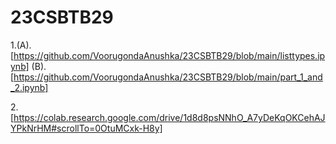 # 23CSBTB29
1.(A).  [https://github.com/VoorugondaAnushka/23CSBTB29/blob/main/listtypes.ipynb]
  (B).  [https://github.com/VoorugondaAnushka/23CSBTB29/blob/main/part_1_and_2.ipynb]
  
2.[https://colab.research.google.com/drive/1d8d8psNNhO_A7yDeKqOKCehAJYPkNrHM#scrollTo=0OtuMCxk-H8y]
